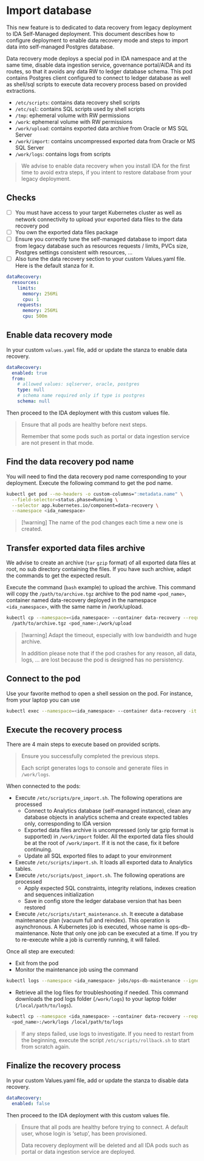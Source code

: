 # Import database

This new feature is to dedicated to data recovery from legacy deployment to IDA Self-Managed deployment. This document describes how to configure deployment to enable data recovery mode and steps to import data into self-managed Postgres database.

Data recovery mode deploys a special pod in IDA namespace and at the same time, disable data ingestion service, governance portal/AIDA and its routes, so that it avoids any data RW to ledger database schema. This pod contains Postgres client configured to connect to ledger database as well as shell/sql scripts to execute data recovery process based on provided extractions.

- `/etc/scripts`: contains data recovery shell scripts
- `/etc/sql`: contains SQL scripts used by shell scripts
- `/tmp`: ephemeral volume with RW permissions
- `/work`: ephemeral volume with RW permissions
- `/work/upload`: contains exported data archive from Oracle or MS SQL Server
- `/work/import`: contains uncompressed exported data from Oracle or MS SQL Server
- `/work/logs`: contains logs from scripts

> We advise to enable data recovery when you install IDA for the first time to avoid extra steps, if you intent to restore database from your legacy deployment.

## Checks

- [ ] You must have access to your target Kubernetes cluster as well as network connectivity to upload your exported data files to the data recovery pod
- [ ] You own the exported data files package
- [ ] Ensure you correctly tune the self-managed database to import data from legacy database such as resources requests / limits, PVCs size, Postgres settings consistent with resources, …
- [ ] Also tune the data recovery section to your custom Values.yaml file. Here is the default stanza for it.

```yaml
dataRecovery:
  resources:
    limits:
      memory: 256Mi
      cpu: 1
    requests:
      memory: 256Mi
      cpu: 500m
```

## Enable data recovery mode

In your custom `values.yaml` file, add or update the stanza to enable data recovery.

```yaml
dataRecovery:
  enabled: true
  from:
    # allowed values: sqlserver, oracle, postgres
    type: null
    # schema name required only if type is postgres
    schema: null
```

Then proceed to the IDA deployment with this custom values file.

> Ensure that all pods are healthy before next steps.
>
> Remember that some pods such as portal or data ingestion service are not present in that mode.

## Find the data recovery pod name

You will need to find the data recovery pod name corresponding to your deployment. Execute the following command to get the pod name.

```sh
kubectl get pod --no-headers -o custom-columns=":metadata.name" \
  --field-selector=status.phase=Running \
  --selector app.kubernetes.io/component=data-recovery \
  --namespace <ida_namespace>
```

> [!warning] The name of the pod changes each time a new one is created.

## Transfer exported data files archive

We advise to create an archive (`tar` `gzip` format) of all exported data files at root, no sub directory containing the files. If you have such archive, adapt the commands to get the expected result.

Execute the command (`bash` example) to upload the archive. This command will copy the `/path/to/archive.tgz` archive to the pod name `<pod_name>`, container named data-recovery deployed in the namespace `<ida_namespace>`, with the same name in /work/upload.  

```sh
kubectl cp --namespace=<ida_namespace> --container data-recovery --request-timeout=10m \
  /path/to/archive.tgz <pod_name>:/work/upload
```

> [!warning] Adapt the timeout, especially with low bandwidth and huge archive.
>
> In addition please note that if the pod crashes for any reason, all data, logs, … are lost because the pod is designed has no persistency.

## Connect to the pod

Use your favorite method to open a shell session on the pod. For instance, from your laptop you can use

```sh
kubectl exec --namespace=<ida_namespace> --container data-recovery -it <pod_name> -- bash
```

## Execute the recovery process

There are 4 main steps to execute based on provided scripts.

> Ensure you successfully completed the previous steps.
>
> Each script generates logs to console and generate files in `/work/logs`.

When connected to the pods:

- Execute `/etc/scripts/pre_import.sh`. The following operations are processed
  - Connect to Analytics database (self-managed instance), clean any database objects in analytics schema and create expected tables only, corresponding to IDA version
  - Exported data files archive is uncompressed (only tar gzip format is supported) in `/work/import` folder. All the exported data files should be at the root of `/work/import`. If it is not the case, fix it before continuing.
  - Update all SQL exported files to adapt to your environment
- Execute `/etc/scripts/import.sh`. It loads all exported data to Analytics tables.
- Execute `/etc/scripts/post_import.sh`. The following operations are processed
  - Apply expected SQL constraints, integrity relations, indexes creation and sequences initialization
  - Save in config store the ledger database version that has been restored
- Execute `/etc/scripts/start_maintenance.sh`. It execute a database maintenance plan (vacuum full and reindex). This operation is asynchronous. A Kubernetes job is executed, whose name is ops-db-maintenance. Note that only one job can be executed at a time. If you try to re-execute while a job is currently running, it will failed.

Once all step are executed:

- Exit from the pod
- Monitor the maintenance job using the command

```sh
kubectl logs --namespace <ida_namespace> jobs/ops-db-maintenance --ignore-errors --follow
```

- Retrieve all the log files for troubleshooting if needed. This command downloads the pod logs folder (`/work/logs`) to your laptop folder (`/local/path/to/logs`).

```sh
kubectl cp --namespace <ida_namespace> --container data-recovery --request-timeout=10m \
  <pod_name>:/work/logs /local/path/to/logs 
```

> If any steps failed, use logs to investigate. If you need to restart from the beginning, execute the script `/etc/scripts/rollback.sh` to start from scratch again.

## Finalize the recovery process

In your custom Values.yaml file, add or update the stanza to disable data recovery.

```yaml
dataRecovery:
  enabled: false
```

Then proceed to the IDA deployment with this custom values file.

> Ensure that all pods are healthy before trying to connect. A default user, whose login is ‘setup’, has been provisioned.
>
> Data recovery deployment will be deleted and all IDA pods such as portal or data ingestion service are deployed.
